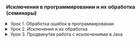 ### Исключения в программировании и их обработка (семинары)

<details class="desc" data-name="lesson1"><summary>Урок 1. Обработка ошибок в программировании</summary>

[Домашнее задание][home1]

1. Реализуйте 3 метода, чтобы в каждом из них получить разные исключения.
2. Посмотрите на код, и подумайте сколько разных типов исключений вы тут сможете получить?
3. Реализуйте метод, принимающий в качестве аргументов два целочисленных массива, и возвращающий
   новый массив, каждый элемент которого равен разности элементов двух входящих массивов в той же ячейке.
   Если длины массивов не равны, необходимо как-то оповестить пользователя.
4. _* Реализуйте метод, принимающий в качестве аргументов два целочисленных массива, и возвращающий
   новый массив, каждый элемент которого равен частному элементов двух входящих массивов в той же ячейке.
   Если длины массивов не равны, необходимо как-то оповестить пользователя. Важно: При выполнении метода
   единственное исключение, которое пользователь может увидеть - RuntimeException, т.е. ваше._

</details>

<details class="desc" data-name="lesson2"><summary>Урок 2. Исключения и их обработка</summary>

[Домашнее задание][home2]

1. Реализуйте метод, который запрашивает у пользователя ввод дробного числа (типа float), и возвращает
   введенное значение. Ввод текста вместо числа не должно приводить к падению приложения, вместо этого,
   необходимо повторно запросить у пользователя ввод данных.
2. Если необходимо, исправьте данный код ([задание 2](https://docs.google.com/document/d/17EaA1lDxzD5YigQ5OAal60fOFKVoCbEJqooB9XfhT7w/edit))
   1. Дан следующий код, исправьте его там, где требуется ([задание 3](https://docs.google.com/document/d/17EaA1lDxzD5YigQ5OAal60fOFKVoCbEJqooB9XfhT7w/edit))
   2. Разработайте программу, которая выбросит Exception, когда пользователь вводит пустую строку.
      Пользователю должно показаться сообщение, что пустые строки вводить нельзя.

</details>

<details class="desc" data-name="lesson3"><summary>Урок 3. Продвинутая работа с исключениями в Java</summary>

[Домашнее задание][home3]

Напишите приложение, которое будет запрашивать у пользователя следующие данные в произвольном порядке,
разделенные пробелом:\
фамилия имя отчество дата_рождения номер_телефона пол
```java
class Пользователь {
    /*** Форматы данных ***/
    private string фамилия, имя, отчество; // строки
    private string дата_рождения; // строка формата dd.mm.yyyy
    private int номер_телефона; // целое беззнаковое число без форматирования
    private char пол; // символ латиницей f или m
}
```
- Приложение должно проверить введенные данные по количеству. Если количество не совпадает с требуемым,
  вернуть код ошибки, обработать его и показать пользователю сообщение, что он ввел меньше/больше данных,
  чем требуется.
- Приложение должно попытаться распарсить полученные значения и выделить из них требуемые параметры. Если
  форматы данных не совпадают, нужно бросить исключение, соответствующее типу проблемы. Можно использовать
  встроенные типы java и создать свои. Исключение должно быть корректно обработано, пользователю выведено
  сообщение с информацией, что именно неверно.
- Если всё введено и обработано верно, должен создаться файл с названием, равным фамилии, в него в одну
  строку должны записаться полученные данные, вида: `<фамилия><имя><отчество><дата_рождения><номер_телефона><пол>`
  Однофамильцы должны записаться в один и тот же файл, в отдельные строки.
  - _Не забудьте закрыть соединение с файлом._
  - _При возникновении проблемы с чтением-записью в файл, исключение должно быть корректно обработано, пользователь должен увидеть стектрейс ошибки._
```text
Данная промежуточная аттестация оценивается по системе "зачет" / "не зачет"

"Зачет" ставится, если слушатель успешно выполнил
"Незачет"" ставится, если слушатель успешно выполнил

Критерии оценивания:
Слушатель напишите приложение, которое будет запрашивать у пользователя следующие данные в произвольном порядке, разделенные пробело
```

</details>

<details class="desc" style="display: none"><summary>Стили для IDE</summary>

<style>
.desc {
    margin: 0 0 0 1em;
    padding: 0 0 1em;
}
.desc summary {
    margin: 0 0 -1em;
    list-style-position: outside;
    cursor: pointer;
    
}
.desc pre {
    border: 1px solid #37b;
    margin: -1em 0 1.5em;
    padding: 0.3em 0.6em;
}
</style>

</details>

[home1]: src/main/java/lesson1/homework/
[home2]: src/main/java/lesson2/homework/
[home3]: src/main/java/lesson3/homework/